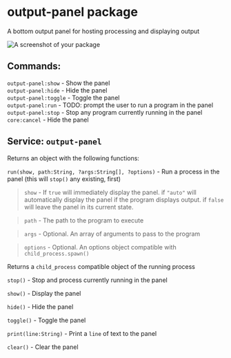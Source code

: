# output-panel package

A bottom output panel for hosting processing and displaying output

![A screenshot of your package](https://f.cloud.github.com/assets/69169/2290250/c35d867a-a017-11e3-86be-cd7c5bf3ff9b.gif)

## Commands:

`output-panel:show` - Show the panel  
`output-panel:hide` - Hide the panel  
`output-panel:toggle` - Toggle the panel  
`output-panel:run` - TODO: prompt the user to run a program in the panel  
`output-panel:stop` - Stop any program currently running in the panel  
`core:cancel` - Hide the panel  

## Service: `output-panel`

Returns an object with the following functions:

`run(show, path:String, ?args:String[], ?options)` - Run a process in the panel (this will `stop()` any existing, first)

> `show` - If `true` will immediately display the panel. if `"auto"` will automatically display the panel if the program displays output. if `false` will leave the panel in its current state.

> `path` - The path to the program to execute

> `args` - Optional. An array of arguments to pass to the program

> `options` - Optional. An options object compatible with `child_process.spawn()`

Returns a `child_process` compatible object of the running process

`stop()` - Stop and process currently running in the panel

`show()` - Display the panel

`hide()` - Hide the panel

`toggle()` - Toggle the panel

`print(line:String)` - Print a `line` of text to the panel

`clear()` - Clear the panel
